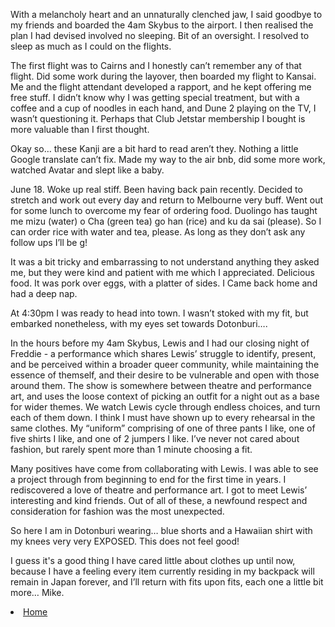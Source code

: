 With a melancholy heart and an unnaturally clenched jaw, I said goodbye to my friends and boarded the 4am Skybus to the airport. I then realised the plan I had devised involved no sleeping. Bit of an oversight. I resolved to sleep as much as I could on the flights.

The first flight was to Cairns and I honestly can’t remember any of that flight. Did some work during the layover, then boarded my flight to Kansai. Me and the flight attendant developed a rapport, and he kept offering me free stuff. I didn’t know why I was getting special treatment, but with a coffee and a cup of noodles in each hand, and Dune 2 playing on the TV, I wasn’t questioning it. Perhaps that Club Jetstar membership I bought is more valuable than I first thought.

Okay so… these Kanji are a bit hard to read aren’t they. Nothing a little Google translate can’t fix. Made my way to the air bnb, did some more work, watched Avatar and slept like a baby.

June 18. Woke up real stiff. Been having back pain recently. Decided to stretch and work out every day and return to Melbourne very buff. Went out for some lunch to overcome my fear of ordering food. Duolingo has taught me mizu (water) o Cha (green tea) go han (rice) and ku da sai (please). So I can order rice with water and tea, please. As long as they don’t ask any follow ups I’ll be g!

It was a bit tricky and embarrassing to not understand anything they asked me, but they were kind and patient with me which I appreciated. Delicious food. It was pork over eggs, with a platter of sides. I Came back home and had a deep nap.

At 4:30pm I was ready to head into town. I wasn’t stoked with my fit, but embarked nonetheless, with my eyes set towards Dotonburi….

In the hours before my 4am Skybus, Lewis and I had our closing night of Freddie - a performance which shares Lewis’ struggle to identify, present, and be perceived within a broader queer community, while maintaining the essence of themself, and their desire to be vulnerable and open with those around them. The show is somewhere between theatre and performance art, and uses the loose context of picking an outfit for a night out as a base for wider themes. We watch Lewis cycle through endless choices, and turn each of them down. I think I must have shown up to every rehearsal in the same clothes. My “uniform” comprising of one of three pants I like, one of five shirts I like, and one of 2 jumpers I like. I’ve never not cared about fashion, but rarely spent more than 1 minute choosing a fit.

Many positives have come from collaborating with Lewis. I was able to see a project through from beginning to end for the first time in years. I rediscovered a love of theatre and performance art. I got to meet Lewis’ interesting and kind friends. Out of all of these, a newfound respect and consideration for fashion was the most unexpected.

So here I am in Dotonburi wearing… blue shorts and a Hawaiian shirt with my knees very very EXPOSED. This does not feel good!

I guess it's a good thing I have cared little about clothes up until now, because I have a feeling every item currently residing in my backpack will remain in Japan forever, and I’ll return with fits upon fits, each one a little bit more… Mike.

<li><a href="/pages/index">Home</a></li>

